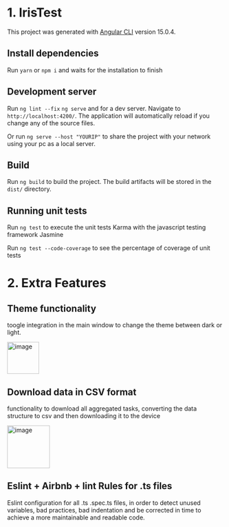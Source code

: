 # 1. IrisTest

This project was generated with [Angular CLI](https://github.com/angular/angular-cli) version 15.0.4.

## Install dependencies
Run `yarn` or `npm i` and waits for the installation to finish

## Development server

Run `ng lint --fix` `ng serve` and  for a dev server. Navigate to `http://localhost:4200/`. The application will automatically reload if you change any of the source files.

Or run `ng serve --host "YOURIP"` to share the project with your network using your pc as a local server.

## Build

Run `ng build` to build the project. The build artifacts will be stored in the `dist/` directory.

## Running unit tests

Run `ng test` to execute the unit tests Karma with the javascript testing framework Jasmine

Run `ng test --code-coverage` to see the percentage of coverage of unit tests

# 2. Extra Features

## Theme functionality

toogle integration in the main window to change the theme between dark or light.

<img width="74" alt="image" src="https://user-images.githubusercontent.com/89097798/210148757-409c7742-c017-4af5-b69a-6c31e58c5d96.png">

## Download data in CSV format

functionality to download all aggregated tasks, converting the data structure to csv and then downloading it to the device

<img width="99" alt="image" src="https://user-images.githubusercontent.com/89097798/210148825-a188d30c-a738-4e8b-9323-c6ba2c6d2e9b.png">

## Eslint + Airbnb + lint Rules for .ts files

Eslint configuration for all .ts .spec.ts files, in order to detect unused variables, bad practices, bad indentation and be corrected in time to achieve a more maintainable and readable code.
